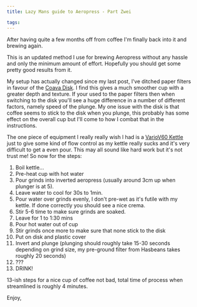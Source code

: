 ```yaml
---
title: Lazy Mans guide to Aeropress - Part Zwei

tags:
---
```

After having quite a few months off from coffee I'm finally back into it and brewing again.

This is an updated method I use for brewing Aeropress without any hassle and only the minimum amount of effort. Hopefully you should get some pretty good results from it.

My setup has actually changed since my last post, I've ditched paper filters in favour of the [Coava Disk](http://coava.myshopify.com/products/disk-coffee-filter). I find this gives a much smoother cup with a greater depth and texture. If your used to the paper filters then when switching to the disk you'll see a huge difference in a number of different factors, namely speed of the plunge. My one issue with the disk is that coffee seems to stick to the disk when you plunge, this probably has some effect on the overall cup but I'll come to how I combat that in the instructions.

The one piece of equipment I really really wish I had is a [VarioV60 Kettle](http://www.hasbean.co.uk/products/Hario-V60-Coffee-Drip-Kettle-'Buono'.html) just to give some kind of flow control as my kettle really sucks and it's very difficult to get a even pour. This may all sound like hard work but it's not trust me! So now for the steps:

1. Boil kettle...
2. Pre-heat cup with hot water
3. Pour grinds into inverted aeropress (usually around 3cm up when plunger is at 5).
4. Leave water to cool for 30s to 1min.
5. Pour water over grinds evenly, I don't pre-wet as it's futile with my kettle. If done correctly you should see a nice crema.
6. Stir 5-6 time to make sure grinds are soaked.
7. Leave for 1 to 1:30 mins
8. Pour hot water out of cup
9. Stir grinds once more to make sure that none stick to the disk
10. Put on disk and plastic cover
11. Invert and plunge (plunging should roughly take 15-30 seconds depending on grind size, my pre-ground filter from Hasbeans takes roughly 20 seconds)
12. ???
13. DRINK!

13-ish steps for a nice cup of coffee not bad, total time of process when streamlined is roughly 4 minutes.

Enjoy, 
